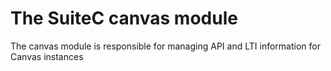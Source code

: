 # The SuiteC canvas module

The canvas module is responsible for managing API and LTI information
for Canvas instances
